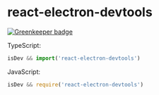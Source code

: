 # react-electron-devtools

[![Greenkeeper badge](https://badges.greenkeeper.io/dimitarnestorov/react-electron-devtools.svg)](https://greenkeeper.io/)

TypeScript:
```javascript
isDev && import('react-electron-devtools')
```

JavaScript:
```javascript
isDev && require('react-electron-devtools')
```
